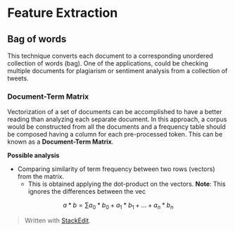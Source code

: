 
# Feature Extraction

## Bag of words

This technique converts each document to a corresponding unordered collection of words (bag). One of the applications, could be checking multiple documents for plagiarism or sentiment analysis from a collection of tweets.

### Document-Term Matrix
Vectorization of a set of documents can be accomplished to have a better reading than analyzing each separate document. In this approach, a corpus would be constructed from all the documents and a frequency table should be composed having a column for each pre-processed token. This can be known as a **Document-Term Matrix**.

**Possible analysis**
- Comparing similarity of term frequency between two rows (vectors) from the matrix.
	- This is obtained applying the dot-product on the vectors. **Note**: This ignores the differences between the vec 

$$
a*b = \sum{a_0*b_0 + a_1*b_1+...+a_n*b_n}
$$


> Written with [StackEdit](https://stackedit.io/).
<!--stackedit_data:
eyJoaXN0b3J5IjpbNTczNTU2NDIxXX0=
-->